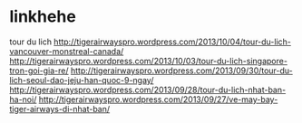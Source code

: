 linkhehe
========

tour du lich http://tigerairwayspro.wordpress.com/2013/10/04/tour-du-lich-vancouver-monstreal-canada/  http://tigerairwayspro.wordpress.com/2013/10/03/tour-du-lich-singapore-tron-goi-gia-re/  http://tigerairwayspro.wordpress.com/2013/09/30/tour-du-lich-seoul-dao-jeju-han-quoc-9-ngay/  http://tigerairwayspro.wordpress.com/2013/09/28/tour-du-lich-nhat-ban-ha-noi/  http://tigerairwayspro.wordpress.com/2013/09/27/ve-may-bay-tiger-airways-di-nhat-ban/
